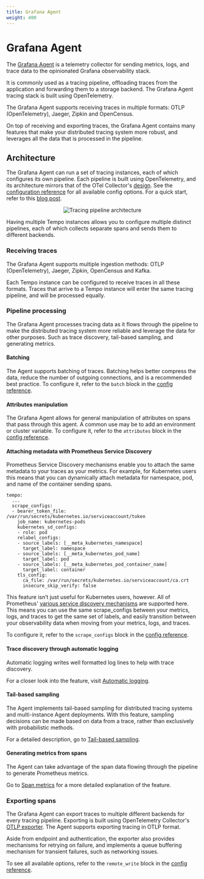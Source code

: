```yaml
---
title: Grafana Agent
weight: 400
---
```


# Grafana Agent

The [Grafana Agent](https://github.com/grafana/agent) is a telemetry 
collector for sending metrics, logs, and trace data to the opinionated 
Grafana observability stack.

It is commonly used as a tracing pipeline, offloading traces from the 
application and forwarding them to a storage backend.
The Grafana Agent tracing stack is built using OpenTelemetry.

The Grafana Agent supports receiving traces in multiple formats:
OTLP (OpenTelemetry), Jaeger, Zipkin and OpenCensus.

On top of receiving and exporting traces, the Grafana Agent contains many 
features that make your distributed tracing system more robust, and 
leverages all the data that is processed in the pipeline.

## Architecture

The Grafana Agent can run a set of tracing instances, each of which configures its own pipeline.
Each pipeline is built using OpenTelemetry,
and its architecture mirrors that of the OTel Collector's [design](https://github.com/open-telemetry/opentelemetry-collector/blob/846b971758c92b833a9efaf742ec5b3e2fbd0c89/docs/design.md).
See the [configuration reference](https://github.com/grafana/agent/blob/main/docs/configuration-reference.md#tempo_instance_config) for all available config options. 
For a quick start, refer to this [blog post](https://grafana.com/blog/2020/11/17/tracing-with-the-grafana-agent-and-grafana-tempo/).

<p align="center"><img src="https://raw.githubusercontent.com/open-telemetry/opentelemetry-collector/846b971758c92b833a9efaf742ec5b3e2fbd0c89/docs/images/design-pipelines.png" alt="Tracing pipeline architecture"></p>

Having multiple Tempo instances allows you to configure multiple distinct 
pipelines, each of which collects separate spans and sends them to different 
backends.

### Receiving traces

The Grafana Agent supports multiple ingestion methods: 
OTLP (OpenTelemetry), Jaeger, Zipkin, OpenCensus and Kafka.

Each Tempo instance can be configured to receive traces in all these formats.
Traces that arrive to a Tempo instance will enter the same tracing 
pipeline, and will be processed equally.

### Pipeline processing

The Grafana Agent processes tracing data as it flows through the pipeline to make the distributed tracing system more reliable and leverage the data for other purposes.
Such as trace discovery, tail-based sampling, and generating metrics.

#### Batching

The Agent supports batching of traces.
Batching helps better compress the data, reduce the number of outgoing connections, and is a recommended best practice.
To configure it, refer to the `batch` block in the [config reference](https://github.com/grafana/agent/blob/main/docs/configuration-reference.md#tempo_instance_config).

#### Attributes manipulation

The Grafana Agent allows for general manipulation of attributes on spans that pass through this agent.
A common use may be to add an environment or cluster variable.
To configure it, refer to the `attributes` block in the [config reference](https://github.com/grafana/agent/blob/main/docs/configuration-reference.md#tempo_instance_config).

#### Attaching metadata with Prometheus Service Discovery

Prometheus Service Discovery mechanisms enable you to attach the same metadata to your traces as your metrics.
For example, for Kubernetes users this means that you can dynamically attach metadata for namespace, pod, and name of the container sending spans.

```
tempo:
  ...
  scrape_configs:
  - bearer_token_file: /var/run/secrets/kubernetes.io/serviceaccount/token
    job_name: kubernetes-pods
    kubernetes_sd_configs:
    - role: pod
    relabel_configs:
    - source_labels: [__meta_kubernetes_namespace]
      target_label: namespace
    - source_labels: [__meta_kubernetes_pod_name]
      target_label: pod
    - source_labels: [__meta_kubernetes_pod_container_name]
      target_label: container
    tls_config:
      ca_file: /var/run/secrets/kubernetes.io/serviceaccount/ca.crt
      insecure_skip_verify: false
```

This feature isn’t just useful for Kubernetes users, however.
All of Prometheus' [various service discovery mechanisms](https://prometheus.io/docs/prometheus/latest/configuration/configuration/#configuration-file) are supported here.
This means you can use the same scrape_configs between your metrics, logs, and traces to get the same set of labels,
and easily transition between your observability data when moving from your metrics, logs, and traces.

To configure it, refer to the `scrape_configs` block in the [config reference](https://github.com/grafana/agent/blob/main/docs/configuration-reference.md#tempo_instance_config).

#### Trace discovery through automatic logging

Automatic logging writes well formatted log lines to help with trace discovery.

For a closer look into the feature, visit [Automatic logging](./automatic-logging.md).

#### Tail-based sampling

The Agent implements tail-based sampling for distributed tracing systems and multi-instance Agent deployments.
With this feature, sampling decisions can be made based on data from a trace, rather than exclusively with probabilistic methods.

For a detailed description, go to [Tail-based sampling](./tail-based-sampling.md).

#### Generating metrics from spans

The Agent can take advantage of the span data flowing through the pipeline to generate Prometheus metrics.

Go to [Span metrics](./span-metrics.md) for a more detailed explanation of the feature.

### Exporting spans

The Grafana Agent can export traces to multiple different backends for every tracing pipeline.
Exporting is built using OpenTelemetry Collector's [OTLP exporter](https://github.com/open-telemetry/opentelemetry-collector/blob/846b971758c92b833a9efaf742ec5b3e2fbd0c89/exporter/otlpexporter/README.md).
The Agent supports exporting tracing in OTLP format.

Aside from endpoint and authentication, the exporter also provides mechanisms for retrying on failure,
and implements a queue buffering mechanism for transient failures, such as networking issues.

To see all available options,
refer to the `remote_write` block in the [config reference](https://github.com/grafana/agent/blob/main/docs/configuration-reference.md#tempo_instance_config).
